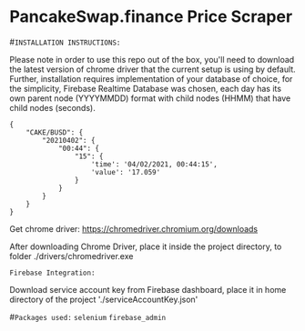 # PancakeSwap.finance Price Scraper

#``INSTALLATION INSTRUCTIONS: ``

Please note in order to use this repo out of the box, you'll need to download the latest version of chrome driver that the current setup is using by default. 
Further, installation requires implementation of your database of choice, for the simplicity, Firebase Realtime Database was chosen, each day has its own parent node (YYYYMMDD) format with child nodes (HHMM) that have child nodes (seconds).
```Data Format
{
    "CAKE/BUSD": {
        "20210402": {
            "00:44": {
                "15": {
                    'time': '04/02/2021, 00:44:15', 
                    'value': '17.059'
                }
            }
        }
    }
}
```

Get chrome driver: https://chromedriver.chromium.org/downloads 

After downloading Chrome Driver, place it inside the project directory, to folder ./drivers/chromedriver.exe

``Firebase Integration:``

Download service account key from Firebase dashboard, place it in home directory of the project './serviceAccountKey.json'

#``Packages used:``
``selenium`` 
``firebase_admin`` 

